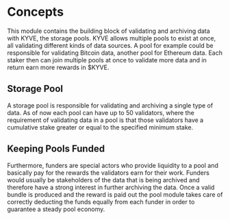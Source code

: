 <!--
order: 1
-->

# Concepts

This module contains the building block of validating and archiving
data with KYVE, the storage pools. KYVE allows multiple pools to exist
at once, all validating different kinds of data sources. A pool for
example could be responsible for validating Bitcoin data, another
pool for Ethereum data. Each staker then can join multiple pools at once
to validate more data and in return earn more rewards in $KYVE.

## Storage Pool

A storage pool is responsible for validating and archiving
a single type of data. As of now each pool can have up to 50 validators, where
the requirement of validating data in a pool is that those validators have a cumulative stake
greater or equal to the specified minimum stake.

## Keeping Pools Funded

Furthermore, funders are special actors who provide liquidity to a pool and basically pay
for the rewards the validators earn for their work. Funders would usually be
stakeholders of the data that is being archived and therefore have a strong interest
in further archiving the data. Once a valid bundle is produced and the reward is paid
out the pool module takes care of correctly deducting the funds equally from each funder
in order to guarantee a steady pool economy.

